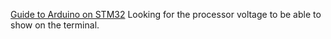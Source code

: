 [Guide to Arduino on STM32](github.com/six0four/ceng317/wiki/STM32F103C8T6-and-ST-LINK-V2)
Looking for the processor voltage to be able to show on the terminal.

